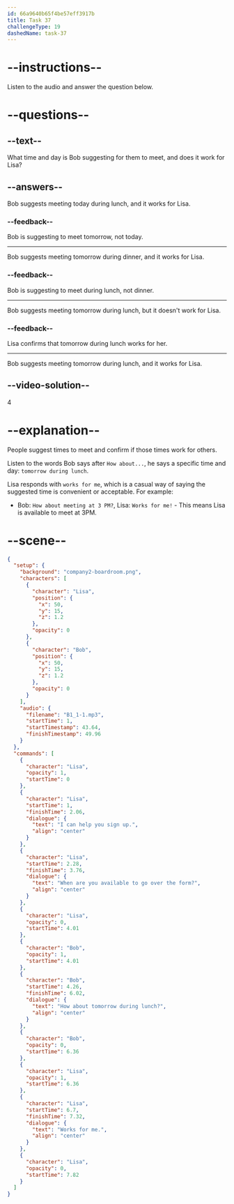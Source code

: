 ```yaml
---
id: 66a9640b65f4be57eff3917b
title: Task 37
challengeType: 19
dashedName: task-37
---
```

<!--
AUDIO REFERENCE:
Lisa: I can help you sign up. When are you available to go over the form?
Bob: How about tomorrow during lunch?
Lisa: Works for me.
-->

# --instructions--

Listen to the audio and answer the question below.

# --questions--

## --text--

What time and day is Bob suggesting for them to meet, and does it work for Lisa?

## --answers--

Bob suggests meeting today during lunch, and it works for Lisa.

### --feedback--

Bob is suggesting to meet tomorrow, not today.

---

Bob suggests meeting tomorrow during dinner, and it works for Lisa.

### --feedback--

Bob is suggesting to meet during lunch, not dinner.

---

Bob suggests meeting tomorrow during lunch, but it doesn't work for Lisa.

### --feedback--

Lisa confirms that tomorrow during lunch works for her.

---

Bob suggests meeting tomorrow during lunch, and it works for Lisa.

## --video-solution--

4

# --explanation--

People suggest times to meet and confirm if those times work for others. 

Listen to the words Bob says after `How about...`,
he says a specific time and day: `tomorrow during lunch`. 

Lisa responds with `works for me`, which is a casual way of saying the suggested time is convenient or acceptable. For example:

- Bob: `How about meeting at 3 PM?`, Lisa: `Works for me!` - This means Lisa is available to meet at 3PM.

# --scene--

```json
{
  "setup": {
    "background": "company2-boardroom.png",
    "characters": [
      {
        "character": "Lisa",
        "position": {
          "x": 50,
          "y": 15,
          "z": 1.2
        },
        "opacity": 0
      },
      {
        "character": "Bob",
        "position": {
          "x": 50,
          "y": 15,
          "z": 1.2
        },
        "opacity": 0
      }
    ],
    "audio": {
      "filename": "B1_1-1.mp3",
      "startTime": 1,
      "startTimestamp": 43.64,
      "finishTimestamp": 49.96
    }
  },
  "commands": [
    {
      "character": "Lisa",
      "opacity": 1,
      "startTime": 0
    },
    {
      "character": "Lisa",
      "startTime": 1,
      "finishTime": 2.06,
      "dialogue": {
        "text": "I can help you sign up.",
        "align": "center"
      }
    },
    {
      "character": "Lisa",
      "startTime": 2.28,
      "finishTime": 3.76,
      "dialogue": {
        "text": "When are you available to go over the form?",
        "align": "center"
      }
    },
    {
      "character": "Lisa",
      "opacity": 0,
      "startTime": 4.01
    },
    {
      "character": "Bob",
      "opacity": 1,
      "startTime": 4.01
    },
    {
      "character": "Bob",
      "startTime": 4.26,
      "finishTime": 6.02,
      "dialogue": {
        "text": "How about tomorrow during lunch?",
        "align": "center"
      }
    },
    {
      "character": "Bob",
      "opacity": 0,
      "startTime": 6.36
    },
    {
      "character": "Lisa",
      "opacity": 1,
      "startTime": 6.36
    },
    {
      "character": "Lisa",
      "startTime": 6.7,
      "finishTime": 7.32,
      "dialogue": {
        "text": "Works for me.",
        "align": "center"
      }
    },
    {
      "character": "Lisa",
      "opacity": 0,
      "startTime": 7.82
    }
  ]
}
```
